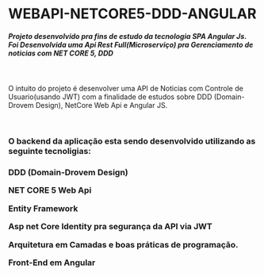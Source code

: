 # WEBAPI-NETCORE5-DDD-ANGULAR
<h5>Projeto desenvolvido pra fins de estudo da tecnologia SPA Angular Js. Foi Desenvolvida 
uma Api Rest Full(Microserviço) pra Gerenciamento de noticias com NET CORE 5, DDD</h5> 
<BR/>
<p>O intuito do projeto é desenvolver uma API de Noticias com Controle de Usuario(usando JWT) com a finalidade de estudos sobre DDD (Domain-Drovem Design), NetCore Web Api e Angular JS. </p>
<br />
<h3>O backend da aplicação esta sendo desenvolvido utilizando as seguinte tecnoligias: <h3> 

<p>DDD (Domain-Drovem Design) </p>
<p>NET CORE 5 Web Api</p>
<p>Entity Framework </p>
<p>Asp net Core Identity pra segurança da API via JWT </p>
<p> Arquitetura em Camadas e boas práticas de programação. </p>
<p> Front-End em Angular </p>
